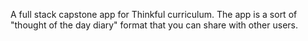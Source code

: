 A full stack capstone app for Thinkful curriculum. The app is a sort of "thought of the day diary" format that you can share with other users.
